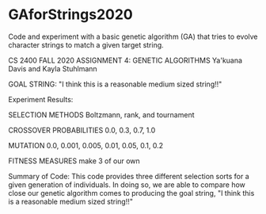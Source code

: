 # GAforStrings2020
 Code and experiment with a basic genetic algorithm (GA) that tries to evolve character strings to match a given target string.


CS 2400 FALL 2020
ASSIGNMENT 4: GENETIC ALGORITHMS
Ya'kuana Davis and Kayla Stuhlmann

GOAL STRING: 
"I think this is a reasonable medium sized string!!"

Experiment Results:

SELECTION METHODS
Boltzmann, rank, and tournament

CROSSOVER PROBABILITIES
0.0, 0.3, 0.7, 1.0

MUTATION
0.0, 0.001, 0.005, 0.01, 0.05, 0.1, 0.2

FITNESS MEASURES
make 3 of our own



Summary of Code:
This code provides three different selection sorts for a given generation of individuals. In doing so, we are able to compare how close our genetic algorithm comes to producing the goal string, "I think this is a reasonable medium sized string!!"
